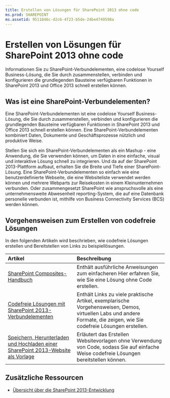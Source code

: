```yaml
---
title: Erstellen von Lösungen für SharePoint 2013 ohne code
ms.prod: SHAREPOINT
ms.assetid: 9511846c-d2c6-4f23-b5de-24be4749598a
---
```



# Erstellen von Lösungen für SharePoint 2013 ohne code
Informationen Sie zu SharePoint-Verbundelementen, eine codelose Yourself Business-Lösung, die Sie durch zusammenstellen, verbinden und konfigurieren die grundlegenden Bausteine verfügbaren Funktionen in SharePoint 2013 und Office 2013 schnell erstellen können.
## Was ist eine SharePoint-Verbundelementen?
<a name="bk_whatiscomposite"> </a>

Eine SharePoint-Verbundelementen ist eine codelose Yourself Business-Lösung, die Sie durch zusammenstellen, verbinden und konfigurieren die grundlegenden Bausteine verfügbaren Funktionen in SharePoint 2013 und Office 2013 schnell erstellen können. Eine SharePoint-Verbundelementen kombiniert Daten, Dokumente und Geschäftsprozesse nützlich und produktive Weise.
  
    
    
Stellen Sie sich ein SharePoint-Verbundelementen als ein Mashup - eine Anwendung, die Sie verwenden können, um Daten in eine einfache, visual und interaktive Lösung schnell zu integrieren. Und da auf der SharePoint 2013-Plattform aufbaut, erhalten Sie die Breite und Tiefe einer SharePoint-Lösung. Eine SharePoint-Verbundelementen so einfach wie eine benutzerdefinierte Webseite, die eine Websiteliste verwendet werden können und mehrere Webparts zur Reisekosten in einem Kleinunternehmen verbunden. Oder zusammengesetzt SharePoint wie anspruchsvolle als eine unternehmensweite Abwesenheit reporting-System, die auf eine Datenbank personelle verbunden ist, mithilfe von Business Connectivity Services (BCS) werden können.
  
    
    

## Vorgehensweisen zum Erstellen von codefreie Lösungen
<a name="bk_howtosfornocode"> </a>

In den folgenden Artikeln wird beschrieben, wie codefreie Lösungen erstellen und Bereitstellen von Links zu beispiellösungen.
  
    
    


|**Artikel**|**Beschreibung**|
|:-----|:-----|
| [SharePoint Composites-Handbuch](sharepoint-composites-handbook.md) <br/> |Enthält ausführliche Anweisungen zum einfacheren Hier erfahren Sie, wie Sie eine Lösung ohne Code erstellen. <br/> |
| [Codefreie Lösungen mit SharePoint 2013-Verbundelementen](http://technet.microsoft.com/en-us/sharepoint/dn594430) <br/> |Enthält Links zu viele praktische Artikel, exemplarische Vorgehensweisen, Demos, virtuellen Labs und andere Formate, die zeigen, wie Sie codefreie Lösungen erstellen. <br/> |
| [Speichern, Herunterladen und Hochladen einer SharePoint 2013-Website als Vorlage](save-download-and-upload-a-sharepoint-2013-site-as-a-template.md) <br/> |Erläutert das Erstellen Websitevorlagen ohne Verwendung von Code, sodass Sie auf einfache Weise codefreie Lösungen bereitstellen können. <br/> |
   

## Zusätzliche Ressourcen
<a name="bk_addresources"> </a>


-  [Übersicht über die SharePoint 2013-Entwicklung](sharepoint-2013-development-overview.md)
    
  

  
    
    

